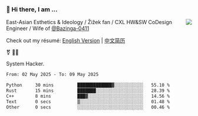 ### 👋 Hi there, I am ...

<img align="right" src="https://github-readme-stats.vercel.app/api?username=vickiegpt&show_icons=true&icon_color=0366d6&bg_color=ffffff&hide_title=true" />

East-Asian Esthetics & Ideology / Žižek fan / CXL HW&SW CoDesign Engineer / Wife of [@Bazinga-0411](https://bazinga-0411.github.io/)

Check out my résumé: [English Version](http://asplos.dev/) | [中文简历](http://asplos.dev/CN.html)

⚧️ 
🏳️‍⚧️ 

System Hacker.


<!--START_SECTION:waka-->

```txt
From: 02 May 2025 - To: 09 May 2025

Python     30 mins         █████████████▓░░░░░░░░░░░   55.10 %
Rust       15 mins         ███████░░░░░░░░░░░░░░░░░░   28.39 %
C++        8 mins          ███▓░░░░░░░░░░░░░░░░░░░░░   14.56 %
Text       0 secs          ▒░░░░░░░░░░░░░░░░░░░░░░░░   01.48 %
Other      0 secs          ░░░░░░░░░░░░░░░░░░░░░░░░░   00.46 %
```

<!--END_SECTION:waka-->
